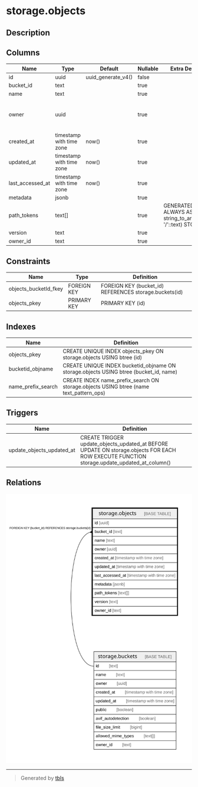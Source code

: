 # storage.objects

## Description

## Columns

| Name | Type | Default | Nullable | Extra Definition | Children | Parents | Comment |
| ---- | ---- | ------- | -------- | ---------------- | -------- | ------- | ------- |
| id | uuid | uuid_generate_v4() | false |  |  |  |  |
| bucket_id | text |  | true |  |  | [storage.buckets](storage.buckets.md) |  |
| name | text |  | true |  |  |  |  |
| owner | uuid |  | true |  |  |  | Field is deprecated, use owner_id instead |
| created_at | timestamp with time zone | now() | true |  |  |  |  |
| updated_at | timestamp with time zone | now() | true |  |  |  |  |
| last_accessed_at | timestamp with time zone | now() | true |  |  |  |  |
| metadata | jsonb |  | true |  |  |  |  |
| path_tokens | text[] |  | true | GENERATED ALWAYS AS string_to_array(name, '/'::text) STORED |  |  |  |
| version | text |  | true |  |  |  |  |
| owner_id | text |  | true |  |  |  |  |

## Constraints

| Name | Type | Definition |
| ---- | ---- | ---------- |
| objects_bucketId_fkey | FOREIGN KEY | FOREIGN KEY (bucket_id) REFERENCES storage.buckets(id) |
| objects_pkey | PRIMARY KEY | PRIMARY KEY (id) |

## Indexes

| Name | Definition |
| ---- | ---------- |
| objects_pkey | CREATE UNIQUE INDEX objects_pkey ON storage.objects USING btree (id) |
| bucketid_objname | CREATE UNIQUE INDEX bucketid_objname ON storage.objects USING btree (bucket_id, name) |
| name_prefix_search | CREATE INDEX name_prefix_search ON storage.objects USING btree (name text_pattern_ops) |

## Triggers

| Name | Definition |
| ---- | ---------- |
| update_objects_updated_at | CREATE TRIGGER update_objects_updated_at BEFORE UPDATE ON storage.objects FOR EACH ROW EXECUTE FUNCTION storage.update_updated_at_column() |

## Relations

![er](storage.objects.svg)

---

> Generated by [tbls](https://github.com/k1LoW/tbls)
